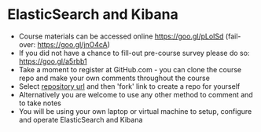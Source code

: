 # ElasticSearch and Kibana #

* Course materials can be accessed online https://goo.gl/pLoISd (fail-over: https://goo.gl/jnO4cA)
* If you did not have a chance to fill-out pre-course survey please do so: https://goo.gl/a5rbb1
* Take a moment to register at GitHub.com - you can clone the course repo and make your own comments throughout the course
* Select <a href="https://github.com/vkhazin/elasticsearch-courseware" target="_blank">repository url</a> and then 'fork' link to create a repo for yourself 
* Alternatively you are welcome to use any other method to comment and to take notes
* You will be using your own laptop or virtual machine to setup, configure and operate ElasticSearch and Kibana
